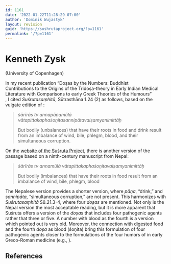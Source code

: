 ```yaml
---
id: 1161
date: '2022-01-22T11:28:29-07:00'
author: 'Dominik Wujastyk'
layout: revision
guid: 'https://sushrutaproject.org/?p=1161'
permalink: '/?p=1161'
---
```


# Kenneth Zysk  
(University of Copenhagen)

In my recent publication “Doṣas by the Numbers: Buddhist  
Contributions to the Origins of the Tridoṣa-theory in Early Indian Medical  
Literature with Comparisons to early Greek Theories of the Humours”  
<span class="zp-InText-zp-ID--2579494-PSNJEU5P--wp1161 zp-InText-Citation loading" rel="{ 'pages': '6', 'items': '{2579494:PSNJEU5P}', 'format': '(%a%, %d%, %p%)', 'brackets': '', 'etal': '', 'separator': '', 'and': '' }"></span>, I cited *Suśrutasaṃhitā*, Sūtrasthāna 1.24 (2) as follows, based on the vulgate edition of <span class="zp-InText-zp-ID--2579494-6TS78DTP--wp1161 zp-InText-Citation loading" rel="{ 'pages': '6', 'items': '{2579494:6TS78DTP}', 'format': '%a% (%d%, %p%)', 'brackets': '', 'etal': '', 'separator': '', 'and': '' }"></span>:

> *śārīrās tv annapāṇamūlā vātapittakaphaśoṇitasannipātavaiṣamyanimittāḥ*  
>   
> But bodily (unbalances) that have their roots in food and drink result from an imbalance of wind, bile, phlegm, blood, and their simultaneous corruption.

On the [website of the Suśruta Project](https://saktumiva.org/wiki/wujastyk/susrutasamhita/start), there is another version of the passage based on a ninth-century manuscript from Nepal:

> *śārīrās tv annamūlā vātapittakaphaśoṇitavaiṣamyanimittāḥ*  
>   
> But bodily (imbalances) that have their roots in food result from an imbalance of wind, bile, phlegm, blood

The Nepalese version provides a shorter version, where *pāṇa*, “drink,” and *sannipāta*, “simultaneous corruption,” are not present. This harmonizes with *Suśrutasaṃhitā* Sū.21.3-4, where four *doṣas* are mentioned. Not only is the Nepal version the most acceptable reading, but it is more apparent that Suśruta offers a version of the *doṣa*s that includes four pathogenic agents rather that three or five. A number with blood as the fourth is a version which <span class="zp-InText-zp-ID--2579494-46PZC5SC--wp1161 zp-InText-Citation loading" rel="{ 'pages': 'np', 'items': '{2579494:46PZC5SC}', 'format': '%a% (%d%, %p%)', 'brackets': '', 'etal': '', 'separator': '', 'and': '' }"></span> pointed out is very old. Moreover, the connection with digested food and the fourth *doṣa* as blood (śoṇita) bring this formulation of four pathogenic agents closer to the formulations of the four humors of in early Greco-Roman medicine (e.g., <span class="zp-InText-zp-ID--2579494-GE25AA2K--wp1161 zp-InText-Citation loading" rel="{ 'pages': 'np', 'items': '{2579494:GE25AA2K}', 'format': '(%a%, %d%, %p%)', 'brackets': 'no', 'etal': '', 'separator': '', 'and': '' }"></span>).

## References

<div class="zp-Zotpress zp-Zotpress-InTextBib wp-block-group zp-Post-1161" id="zp-InTextBib-zotpress-bd906872f147185ab66a3a70bb0fa5cf"> <span class="ZP_ITEM_KEY" style="display: none;">{2579494:PSNJEU5P};{2579494:6TS78DTP};{2579494:46PZC5SC};{2579494:GE25AA2K}</span> <span class="ZP_STYLE" style="display: none;">chicago-author-date</span> <span class="ZP_SORTBY" style="display: none;">default</span> <span class="ZP_ORDER" style="display: none;">asc</span> <span class="ZP_TITLE" style="display: none;"></span> <span class="ZP_SHOWIMAGE" style="display: none;"></span> <span class="ZP_SHOWTAGS" style="display: none;"></span> <span class="ZP_DOWNLOADABLE" style="display: none;"></span> <span class="ZP_NOTES" style="display: none;"></span> <span class="ZP_ABSTRACT" style="display: none;"></span> <span class="ZP_CITEABLE" style="display: none;"></span> <span class="ZP_TARGET" style="display: none;"></span> <span class="ZP_URLWRAP" style="display: none;"></span> <span class="ZP_FORCENUM" style="display: none;">0</span> <span class="ZP_HIGHLIGHT" style="display: none;"></span> <span class="ZP_POSTID" style="display: none;">1161</span><div class="zp-List loading"><div class="zp-SEO-Content"></div></div></div>